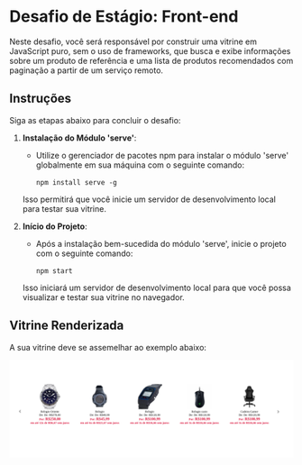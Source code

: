 # Desafio de Estágio: Front-end

Neste desafio, você será responsável por construir uma vitrine em JavaScript puro, sem o uso de frameworks, que busca e exibe informações sobre um produto de referência e uma lista de produtos recomendados com paginação a partir de um serviço remoto.

## Instruções

Siga as etapas abaixo para concluir o desafio:

1. **Instalação do Módulo 'serve'**:
   - Utilize o gerenciador de pacotes npm para instalar o módulo 'serve' globalmente em sua máquina com o seguinte comando:

     ```shell
     npm install serve -g
     ```

   Isso permitirá que você inicie um servidor de desenvolvimento local para testar sua vitrine.

2. **Início do Projeto**:
   - Após a instalação bem-sucedida do módulo 'serve', inicie o projeto com o seguinte comando:

     ```shell
     npm start
     ```

   Isso iniciará um servidor de desenvolvimento local para que você possa visualizar e testar sua vitrine no navegador.

## Vitrine Renderizada

A sua vitrine deve se assemelhar ao exemplo abaixo:

![Vitrine](img/vitrine-exemplo.png)
